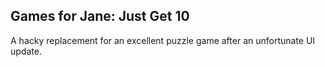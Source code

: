 ## Games for Jane: Just Get 10

A hacky replacement for an excellent puzzle game after an unfortunate UI update.
